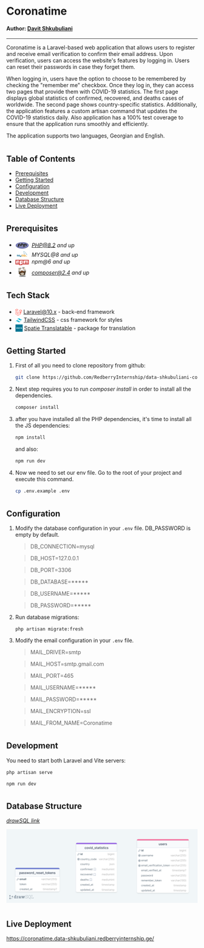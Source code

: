 # Coronatime
#### Author: [Davit Shkubuliani](https://www.linkedin.com/in/davit-shkubuliani/)

--- 

Coronatime is a Laravel-based web application that allows users to register and receive email verification to confirm their email address.
Upon verification, users can access the website's features by logging in. Users can reset their passwords in case they forget them.

When logging in, users have the option to choose to be remembered by checking the "remember me" checkbox. Once they log in, they can access two pages that provide them with COVID-19 statistics.
The first page displays global statistics of confirmed, recovered, and deaths cases of worldwide. The second page shows country-specific statistics.
Additionally, the application features a custom artisan command that updates the COVID-19 statistics daily. Also application has a 100% test coverage to ensure that the application runs smoothly and efficiently.

The application supports two languages, Georgian and English.

#
## Table of Contents

* [Prerequisites](#prerequisites)
* [Getting Started](#getting-started)
* [Configuration](#configuration)
* [Development](#development)
* [Database Structure](#database-structure)
* [Live Deployment](#live-deployment)


#
## Prerequisites

* <img src="readme/assets/php.svg" width="35" style="position: relative; top: 5px" />&nbsp;&nbsp;*PHP@8.2 and up*
* <img src="readme/assets/mysql.png" width="35" style="position: relative; top: 4px" />&nbsp;&nbsp;*MYSQL@8 and up*
* <img src="readme/assets/npm.png" width="35" style="position: relative; top: 4px" />&nbsp;&nbsp;*npm@6 and up*
* <img src="readme/assets/composer.png" width="35" style="position: relative; top: 6px" />&nbsp;&nbsp;*composer@2.4 and up*


#

## Tech Stack
- <img src="readme/assets/laravel.png" height="18" style="position: relative; top: 5px" />&nbsp;[Laravel@10.x](https://laravel.com/docs/8.x) - back-end framework
- <img src="readme/assets/tailwind.png" height="18" style="position: relative; top: 5px" />&nbsp;[TailwindCSS](https://tailwindcss.com/) - css framework for styles
- <img src="readme/assets/spatie.png" height="19" style="position: relative; top: 4px" />&nbsp;[Spatie Translatable](https://github.com/spatie/laravel-translatable) - package for translation


#
## Getting Started
1. First of all you need to clone repository from github:
    ```sh
    git clone https://github.com/RedberryInternship/data-shkubuliani-coronatime.git
    ```

2. Next step requires you to run *composer install* in order to install all the dependencies.
    ```sh
    composer install
    ```

3. after you have installed all the PHP dependencies, it's time to install all the JS dependencies:
    ```sh
    npm install
    ```

   and also:
    ```sh
    npm run dev
    ```


4. Now we need to set our env file. Go to the root of your project and execute this command.
    ```sh
    cp .env.example .env
    ```


#
## Configuration

1. Modify the database configuration in your `.env` file. DB_PASSWORD is empty by default.
   >DB_CONNECTION=mysql

   >DB_HOST=127.0.0.1

   >DB_PORT=3306

   >DB_DATABASE=*****

   >DB_USERNAME=*****

   >DB_PASSWORD=*****

2. Run database migrations:
    ```shell
    php artisan migrate:fresh
    ```

3. Modify the email configuration in your `.env` file.
   >MAIL_DRIVER=smtp

   >MAIL_HOST=smtp.gmail.com

   >MAIL_PORT=465

   >MAIL_USERNAME=*****

   >MAIL_PASSWORD=*****

   >MAIL_ENCRYPTION=ssl

   >MAIL_FROM_NAME=Coronatime

#
## Development

You need to start both Laravel and Vite servers:

```shell
php artisan serve
```

```shell
npm run dev
```


#
## Database Structure
[*drawSQL link*](https://drawsql.app/teams/datas-team/diagrams/coronatime)

![](readme/assets/drawSQL-coronatime.png)


#
## Live Deployment

https://coronatime.data-shkubuliani.redberryinternship.ge/
